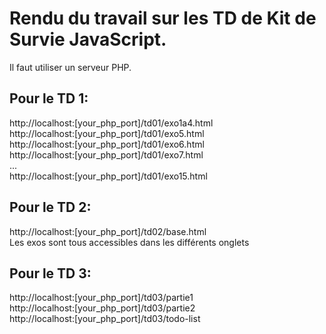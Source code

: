 # Rendu du travail sur les TD de Kit de Survie JavaScript.

Il faut utiliser un serveur PHP.

## Pour le TD 1:

http://localhost:[your_php_port]/td01/exo1a4.html  
http://localhost:[your_php_port]/td01/exo5.html  
http://localhost:[your_php_port]/td01/exo6.html  
http://localhost:[your_php_port]/td01/exo7.html  
...  
http://localhost:[your_php_port]/td01/exo15.html

## Pour le TD 2:

http://localhost:[your_php_port]/td02/base.html  
Les exos sont tous accessibles dans les différents onglets

## Pour le TD 3:

http://localhost:[your_php_port]/td03/partie1  
http://localhost:[your_php_port]/td03/partie2  
http://localhost:[your_php_port]/td03/todo-list    
